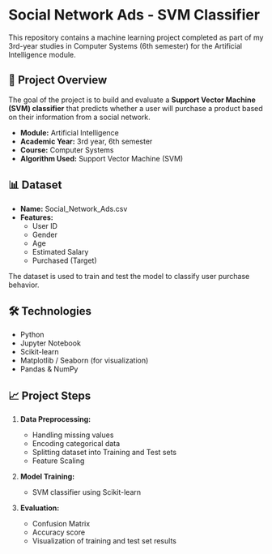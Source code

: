 # Social Network Ads - SVM Classifier

This repository contains a machine learning project completed as part of my 3rd-year studies in Computer Systems (6th semester) for the Artificial Intelligence module.

## 📂 Project Overview

The goal of the project is to build and evaluate a **Support Vector Machine (SVM) classifier** that predicts whether a user will purchase a product based on their information from a social network.

- **Module:** Artificial Intelligence
- **Academic Year:** 3rd year, 6th semester
- **Course:** Computer Systems
- **Algorithm Used:** Support Vector Machine (SVM)

## 📊 Dataset

- **Name:** Social_Network_Ads.csv
- **Features:**
  - User ID
  - Gender
  - Age
  - Estimated Salary
  - Purchased (Target)

The dataset is used to train and test the model to classify user purchase behavior.

## 🛠️ Technologies

- Python
- Jupyter Notebook
- Scikit-learn
- Matplotlib / Seaborn (for visualization)
- Pandas & NumPy

## 📈 Project Steps

1. **Data Preprocessing:**
   - Handling missing values
   - Encoding categorical data
   - Splitting dataset into Training and Test sets
   - Feature Scaling

2. **Model Training:**
   - SVM classifier using Scikit-learn

3. **Evaluation:**
   - Confusion Matrix
   - Accuracy score
   - Visualization of training and test set results


